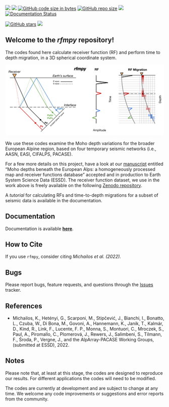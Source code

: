[![](https://img.shields.io/github/last-commit/kemichai/rfmpy)]()
[![](https://img.shields.io/github/commit-activity/m/kemichai/rfmpy)]()
[![GitHub code size in bytes](https://img.shields.io/github/languages/code-size/kemichai/rfmpy)]()
[![GitHub repo size](https://img.shields.io/github/repo-size/kemichai/rfmpy)]()
[![](https://img.shields.io/github/license/kemichai/rfmpy)]()
[![Documentation Status](https://readthedocs.org/projects/rfmpy/badge/?version=latest)](https://rfmpy.readthedocs.io/en/latest/?badge=latest)

[![GitHub stars](https://img.shields.io/github/stars/kemichai/rfmpy?style=social)]()
[![](https://img.shields.io/github/forks/kemichai/rfmpy?style=social)]()

Welcome to the *rfmpy* repository! 
---
The codes found here calculate receiver function (RF) and 
perform time to depth migration, in a 3D spherical coordinate system. 

![My Image](docs/images/RFM_logo_alt.png)

We use these codes examine the Moho depth variations for the broader European
Alpine region, based on four temporary seismic networks (i.e., AASN, EASI, CIFALPS, PACASE).

For a few more details on this project, have a look at our 
[manuscript](https://essd.copernicus.org/preprints/essd-2022-397/) entitled 
“Moho depths beneath the European Alps: a homogeneously processed map and receiver functions database” 
accepted and in production to Earth System Science Data (ESSD). The receiver function dataset, we use in 
the work above is freely available on the following [Zenodo repository](https://zenodo.org/record/7695125).


A *tutorial* for calculating RFs and time-to-depth migrations for a
subset of seismic data is available in the documentation. 


Documentation
------------
Documentation is available **[here](https://rfmpy.readthedocs.io)**.


How to Cite
------------
If you use `rfmpy`, consider citing _Michailos et al. (2022)._

Bugs
------------
Please report bugs, feature requests, and questions through the [Issues](https://github.com/kemichai/rfmpy/issues "rfmpy Issues tracker") tracker.

References
------------
- Michailos, K., Hetényi, G., Scarponi, M., Stipčević, J., Bianchi, I., Bonatto, L.,
  Czuba, W., Di Bona, M., Govoni, A., Hannemann, K., Janik, T., Kalmár, D., Kind, R.,
  Link, F., Lucente, F. P., Monna, S., Montuori, C., Mroczek, S., Paul, A.,
  Piromallo, C., Plomerová, J., Rewers, J., Salimbeni, S., Tilmann, F., Środa, P.,
  Vergne, J., and the AlpArray-PACASE Working Groups, (submitted at ESSD), 2022.


Notes
------------
Please note that, at least at this stage, the codes are designed to reproduce our results.
For different applications the codes will need to be modified.

The codes are currently at development and are subject to 
change at any time. We welcome any code improvements or suggestions 
and error reports from the community. 
